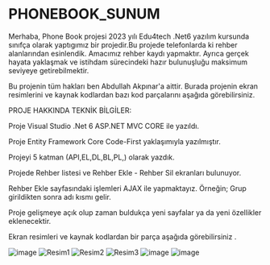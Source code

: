 # PHONEBOOK_SUNUM
Merhaba, Phone Book projesi 2023 yılı Edu4tech .Net6 yazılım kursunda sınıfça olarak yaptıgımız bir projedir.Bu projede telefonlarda ki rehber alanlarından esinlendik. Amacımız rehber kaydı yapmaktır.
Ayrıca gerçek hayata yaklaşmak ve istihdam sürecindeki hazır bulunuşluğu maksimum seviyeye getirebilmektir.

Bu projenin tüm hakları ben Abdullah Akpınar'a aittir. Burada projenin ekran resimlerini ve kaynak kodlardan bazı kod parçalarını aşağıda görebilirsiniz.

PROJE HAKKINDA TEKNİK BİLGİLER:

Proje Visual Studio .Net 6 ASP.NET MVC CORE ile yazıldı.

Proje Entity Framework Core Code-First yaklaşımıyla yazılmıştır.

Projeyi 5 katman (API,EL,DL,BL,PL,) olarak yazdık. 

Projede Rehber listesi ve Rehber Ekle - Rehber Sil ekranları bulunuyor.

Rehber Ekle sayfasındaki işlemleri AJAX ile yapmaktayız. Örneğin; Grup girildikten sonra adı kısmı gelir.

Proje gelişmeye açık olup zaman buldukça yeni sayfalar ya da yeni özellikler eklenecektir.

Ekran resimleri ve kaynak kodlardan bir parça aşağıda görebilirsiniz .

![image](https://github.com/Abdullahakp/PhoneBook_Sunum/assets/65625793/e545be77-6755-4994-810c-c1434b89aa2b)
![Resim1](https://github.com/Abdullahakp/PhoneBook_Sunum/assets/65625793/f30b2c41-6568-4e21-8cd4-eaf655ebc3df)
![Resim2](https://github.com/Abdullahakp/PhoneBook_Sunum/assets/65625793/cb1b9a6e-5532-4e95-8809-b1035561a14a)
![Resim3](https://github.com/Abdullahakp/PhoneBook_Sunum/assets/65625793/a82dbbcb-f048-427c-821d-e7614de95e22)
![image](https://github.com/Abdullahakp/PhoneBook_Sunum/assets/65625793/704f4285-7bc2-42e2-95c8-8030a0eb94a5)
![image](https://github.com/Abdullahakp/PhoneBook_Sunum/assets/65625793/fd07843c-8dab-4ee9-a4d4-70a0ad58cd8a)



